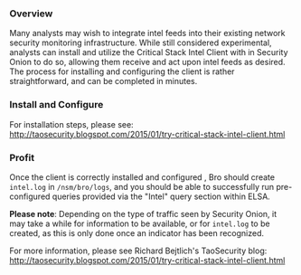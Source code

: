 ### Overview
Many analysts may wish to integrate intel feeds into their existing network security monitoring infrastructure.  While still considered experimental, analysts can install and utilize the Critical Stack Intel Client with in Security Onion to do so, allowing them receive and act upon intel feeds as desired.  The process for installing and configuring the client is rather straightforward, and can be completed in minutes. 

### Install and Configure
For installation steps, please see:<br/>
http://taosecurity.blogspot.com/2015/01/try-critical-stack-intel-client.html

### Profit
Once the client is correctly installed and configured , Bro should create `intel.log` in `/nsm/bro/logs`, and you should be able to successfully run pre-configured queries provided via the "Intel" query section within ELSA.

**Please note**: Depending on the type of traffic seen by Security Onion, it may take a while for information to be available, or for `intel.log` to be created, as this is only done once an indicator has been recognized.

For more information, please see Richard Bejtlich's TaoSecurity blog:<br/>
http://taosecurity.blogspot.com/2015/01/try-critical-stack-intel-client.html
